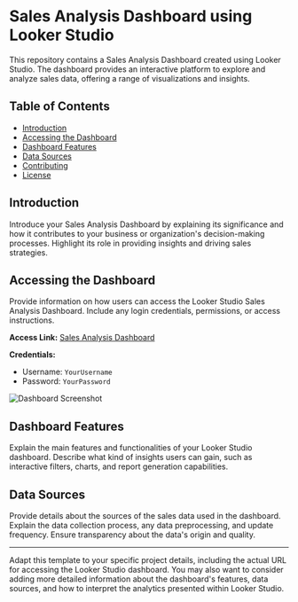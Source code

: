 # Sales Analysis Dashboard using Looker Studio

This repository contains a Sales Analysis Dashboard created using Looker Studio. The dashboard provides an interactive platform to explore and analyze sales data, offering a range of visualizations and insights.

## Table of Contents
- [Introduction](#introduction)
- [Accessing the Dashboard](#accessing-the-dashboard)
- [Dashboard Features](#dashboard-features)
- [Data Sources](#data-sources)
- [Contributing](#contributing)
- [License](#license)

## Introduction

Introduce your Sales Analysis Dashboard by explaining its significance and how it contributes to your business or organization's decision-making processes. Highlight its role in providing insights and driving sales strategies.

## Accessing the Dashboard

Provide information on how users can access the Looker Studio Sales Analysis Dashboard. Include any login credentials, permissions, or access instructions.

**Access Link:** [Sales Analysis Dashboard](URL_TO_DASHBOARD)

**Credentials:**
- Username: `YourUsername`
- Password: `YourPassword`

![Dashboard Screenshot](dashboard-screenshot.png)

## Dashboard Features

Explain the main features and functionalities of your Looker Studio dashboard. Describe what kind of insights users can gain, such as interactive filters, charts, and report generation capabilities.

## Data Sources

Provide details about the sources of the sales data used in the dashboard. Explain the data collection process, any data preprocessing, and update frequency. Ensure transparency about the data's origin and quality.

---

Adapt this template to your specific project details, including the actual URL for accessing the Looker Studio dashboard. You may also want to consider adding more detailed information about the dashboard's features, data sources, and how to interpret the analytics presented within Looker Studio.
